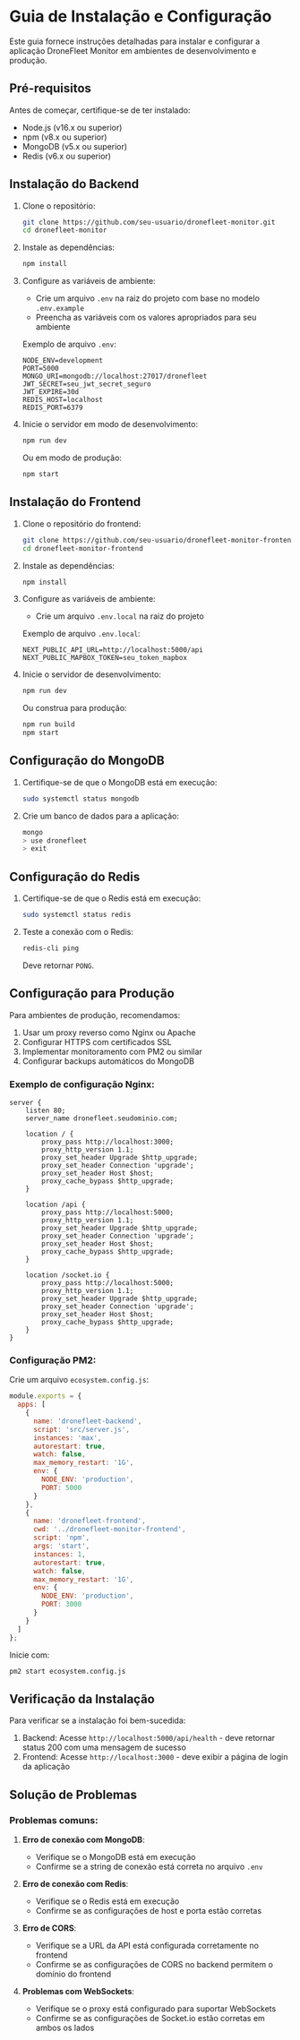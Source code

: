 # Guia de Instalação e Configuração

Este guia fornece instruções detalhadas para instalar e configurar a aplicação DroneFleet Monitor em ambientes de desenvolvimento e produção.

## Pré-requisitos

Antes de começar, certifique-se de ter instalado:

- Node.js (v16.x ou superior)
- npm (v8.x ou superior)
- MongoDB (v5.x ou superior)
- Redis (v6.x ou superior)

## Instalação do Backend

1. Clone o repositório:
   ```bash
   git clone https://github.com/seu-usuario/dronefleet-monitor.git
   cd dronefleet-monitor
   ```

2. Instale as dependências:
   ```bash
   npm install
   ```

3. Configure as variáveis de ambiente:
   - Crie um arquivo `.env` na raiz do projeto com base no modelo `.env.example`
   - Preencha as variáveis com os valores apropriados para seu ambiente

   Exemplo de arquivo `.env`:
   ```
   NODE_ENV=development
   PORT=5000
   MONGO_URI=mongodb://localhost:27017/dronefleet
   JWT_SECRET=seu_jwt_secret_seguro
   JWT_EXPIRE=30d
   REDIS_HOST=localhost
   REDIS_PORT=6379
   ```

4. Inicie o servidor em modo de desenvolvimento:
   ```bash
   npm run dev
   ```

   Ou em modo de produção:
   ```bash
   npm start
   ```

## Instalação do Frontend

1. Clone o repositório do frontend:
   ```bash
   git clone https://github.com/seu-usuario/dronefleet-monitor-frontend.git
   cd dronefleet-monitor-frontend
   ```

2. Instale as dependências:
   ```bash
   npm install
   ```

3. Configure as variáveis de ambiente:
   - Crie um arquivo `.env.local` na raiz do projeto

   Exemplo de arquivo `.env.local`:
   ```
   NEXT_PUBLIC_API_URL=http://localhost:5000/api
   NEXT_PUBLIC_MAPBOX_TOKEN=seu_token_mapbox
   ```

4. Inicie o servidor de desenvolvimento:
   ```bash
   npm run dev
   ```

   Ou construa para produção:
   ```bash
   npm run build
   npm start
   ```

## Configuração do MongoDB

1. Certifique-se de que o MongoDB está em execução:
   ```bash
   sudo systemctl status mongodb
   ```

2. Crie um banco de dados para a aplicação:
   ```bash
   mongo
   > use dronefleet
   > exit
   ```

## Configuração do Redis

1. Certifique-se de que o Redis está em execução:
   ```bash
   sudo systemctl status redis
   ```

2. Teste a conexão com o Redis:
   ```bash
   redis-cli ping
   ```
   Deve retornar `PONG`.

## Configuração para Produção

Para ambientes de produção, recomendamos:

1. Usar um proxy reverso como Nginx ou Apache
2. Configurar HTTPS com certificados SSL
3. Implementar monitoramento com PM2 ou similar
4. Configurar backups automáticos do MongoDB

### Exemplo de configuração Nginx:

```nginx
server {
    listen 80;
    server_name dronefleet.seudominio.com;
    
    location / {
        proxy_pass http://localhost:3000;
        proxy_http_version 1.1;
        proxy_set_header Upgrade $http_upgrade;
        proxy_set_header Connection 'upgrade';
        proxy_set_header Host $host;
        proxy_cache_bypass $http_upgrade;
    }
    
    location /api {
        proxy_pass http://localhost:5000;
        proxy_http_version 1.1;
        proxy_set_header Upgrade $http_upgrade;
        proxy_set_header Connection 'upgrade';
        proxy_set_header Host $host;
        proxy_cache_bypass $http_upgrade;
    }
    
    location /socket.io {
        proxy_pass http://localhost:5000;
        proxy_http_version 1.1;
        proxy_set_header Upgrade $http_upgrade;
        proxy_set_header Connection 'upgrade';
        proxy_set_header Host $host;
        proxy_cache_bypass $http_upgrade;
    }
}
```

### Configuração PM2:

Crie um arquivo `ecosystem.config.js`:

```javascript
module.exports = {
  apps: [
    {
      name: 'dronefleet-backend',
      script: 'src/server.js',
      instances: 'max',
      autorestart: true,
      watch: false,
      max_memory_restart: '1G',
      env: {
        NODE_ENV: 'production',
        PORT: 5000
      }
    },
    {
      name: 'dronefleet-frontend',
      cwd: '../dronefleet-monitor-frontend',
      script: 'npm',
      args: 'start',
      instances: 1,
      autorestart: true,
      watch: false,
      max_memory_restart: '1G',
      env: {
        NODE_ENV: 'production',
        PORT: 3000
      }
    }
  ]
};
```

Inicie com:
```bash
pm2 start ecosystem.config.js
```

## Verificação da Instalação

Para verificar se a instalação foi bem-sucedida:

1. Backend: Acesse `http://localhost:5000/api/health` - deve retornar status 200 com uma mensagem de sucesso
2. Frontend: Acesse `http://localhost:3000` - deve exibir a página de login da aplicação

## Solução de Problemas

### Problemas comuns:

1. **Erro de conexão com MongoDB**:
   - Verifique se o MongoDB está em execução
   - Confirme se a string de conexão está correta no arquivo `.env`

2. **Erro de conexão com Redis**:
   - Verifique se o Redis está em execução
   - Confirme se as configurações de host e porta estão corretas

3. **Erro de CORS**:
   - Verifique se a URL da API está configurada corretamente no frontend
   - Confirme se as configurações de CORS no backend permitem o domínio do frontend

4. **Problemas com WebSockets**:
   - Verifique se o proxy está configurado para suportar WebSockets
   - Confirme se as configurações de Socket.io estão corretas em ambos os lados
